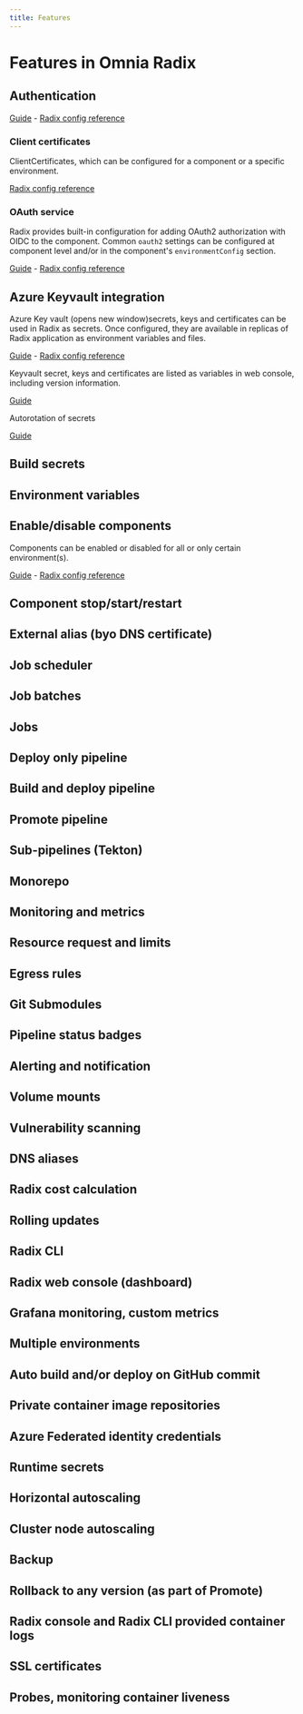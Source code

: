 ```yaml
---
title: Features
---
```


# Features in Omnia Radix

## Authentication 

[Guide](../guides/authentication/#authentication) - 
[Radix config reference](../references/reference-radix-config/#authentication)

### Client certificates
ClientCertificates, which can be configured for a component or a specific environment.

[Radix config reference](../references/reference-radix-config/#clientcertificate)

### OAuth service
Radix provides built-in configuration for adding OAuth2 authorization with OIDC to the component. Common `oauth2` settings can be configured at component level and/or in the component's `environmentConfig` section. 

[Guide](../guides/authentication/#using-the-radix-oauth2-feature) - 
[Radix config reference](../references/reference-radix-config/#oauth2)

## Azure Keyvault integration
Azure Key vault (opens new window)secrets, keys and certificates can be used in Radix as secrets. Once configured, they are available in replicas of Radix application as environment variables and files.

[Guide](../guides/azure-key-vaults/) - 
[Radix config reference](../references/reference-radix-config/#azurekeyvault)

Keyvault secret, keys and certificates are listed as variables in web console, including version information.

[Guide](../guides/azure-key-vaults/#azure-key-vault-secret-certificate-and-key-versions)

Autorotation of secrets

[Guide](../guides/azure-key-vaults/#autorotation-of-secrets)

## Build secrets


## Environment variables

## Enable/disable components
Components can be enabled or disabled for all or only certain environment(s).

[Guide](../guides/enable-and-disable-components/) - 
[Radix config reference](../references/reference-radix-config/#enabled)

## Component stop/start/restart


## External alias (byo DNS certificate)


## Job scheduler


## Job batches


## Jobs


## Deploy only pipeline


## Build and deploy pipeline


## Promote pipeline


## Sub-pipelines (Tekton)


## Monorepo


## Monitoring and metrics


## Resource request and limits


## Egress rules


## Git Submodules


## Pipeline status badges


## Alerting and notification


## Volume mounts


## Vulnerability scanning


## DNS aliases


## Radix cost calculation


## Rolling updates

## Radix CLI


## Radix web console (dashboard)


## Grafana monitoring, custom metrics


## Multiple environments


## Auto build and/or deploy on GitHub commit


## Private container image repositories


## Azure Federated identity credentials


## Runtime secrets


## Horizontal autoscaling


## Cluster node autoscaling


## Backup


## Rollback to any version (as part of Promote)


## Radix console and Radix CLI provided container logs


## SSL certificates


## Probes, monitoring container liveness


